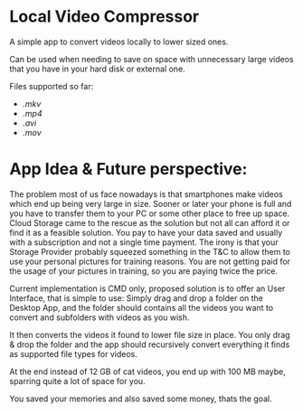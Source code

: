 # Local Video Compressor

A simple app to convert videos locally to lower sized ones.

Can be used when needing to save on space with unnecessary large videos that you have in your hard disk or external one.

Files supported so far:

- _.mkv_
- _.mp4_
- _.avi_
- _.mov_

# App Idea & Future perspective:

The problem most of us face nowadays is that smartphones make videos which end up being very large in size. Sooner or later your phone is full and you have to transfer them to your PC or some other place to free up space.
Cloud Storage came to the rescue as the solution but not all can afford it or find it as a feasible solution.
You pay to have your data saved and usually with a subscription and not a single time payment. The irony is that your Storage Provider probably squeezed something in the T&C to allow them to use your personal pictures for training reasons. You are not getting paid for the usage of your pictures in training, so you are paying twice the price.

Current implementation is CMD only, proposed solution is to offer an User Interface, that is simple to use: Simply drag and drop a folder on the Desktop App, and the folder should contains all the videos you want to convert and subfolders with videos as you wish.

It then converts the videos it found to lower file size in place. You only drag & drop the folder and the app should recursively convert everything it finds as supported file types for videos.

At the end instead of 12 GB of cat videos, you end up with 100 MB maybe, sparring quite a lot of space for you.

You saved your memories and also saved some money, thats the goal.
